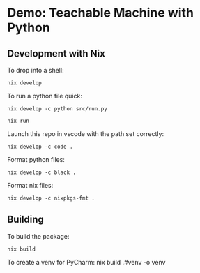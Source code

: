 # Demo: Teachable Machine with Python

## Development with Nix

To drop into a shell:

	nix develop
	
To run a python file quick:

	nix develop -c python src/run.py

	nix run
	
Launch this repo in vscode with the path set correctly:

	nix develop -c code .
	
Format python files:

	nix develop -c black .
	
Format nix files:

	nix develop -c nixpkgs-fmt .
	
## Building

To build the package:

	nix build

To create a venv for PyCharm:
	nix build .#venv -o venv